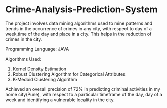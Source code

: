 # Crime-Analysis-Prediction-System
The project involves data mining algorithms used to mine patterns and trends in the occurrence of crimes in any city, with respect to day of a week,time of the day and place in a city. This helps in the reduction of crimes in the city.

Programming Language: JAVA

Algorithms Used:
1. Kernel Density Estimation
2. Robust Clustering Algorithm for Categorical Attributes
3. K-Medoid Clustering Algorithm

Achieved an overall precision of 72% in predicting criminal activities in my home city(Pune), with respect to a particular timeframe of the day, day of a week and identifying a vulnerable locality in the city.
